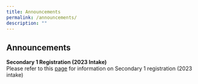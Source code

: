 ```yaml
---
title: Announcements
permalink: /announcements/
description: ""
---
```

## Announcements

**Secondary 1 Registration (2023 Intake)**<br>
Please refer to this [page](https://rivervalleyhigh.moe.edu.sg/information/secondary-1-registration-2023-intake) for information on Secondary 1 registration (2023 intake)